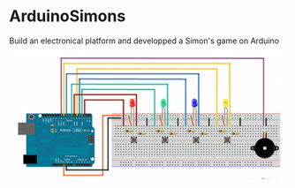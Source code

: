 # ArduinoSimons
Build an electronical platform and developped a Simon's game on Arduino

![alt text](https://github.com/JulienRichoz/ArduinoSimons/blob/master/ArduinoSimon.png)

